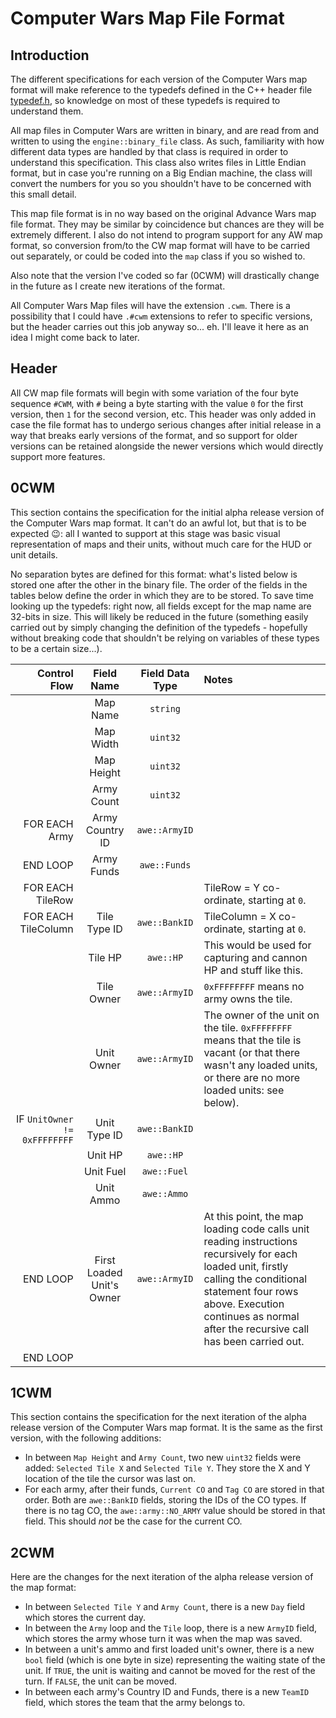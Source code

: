 # Computer Wars Map File Format

## Introduction

The different specifications for each version of the Computer Wars map
format will make reference to the typedefs defined in the C++ header file
[typedef.h](./include/typedef.h), so knowledge on most of these typedefs is
required to understand them.

All map files in Computer Wars are written in binary, and are read from and
written to using the `engine::binary_file` class. As such, familiarity with
how different data types are handled by that class is required in order to
understand this specification. This class also writes files in Little
Endian format, but in case you're running on a Big Endian machine, the
class will convert the numbers for you so you shouldn't have to be
concerned with this small detail.

This map file format is in no way based on the original Advance Wars map
file format. They may be similar by coincidence but chances are they will
be extremely different. I also do not intend to program support for any AW
map format, so conversion from/to the CW map format will have to be carried
out separately, or could be coded into the `map` class if you so wished to.

Also note that the version I've coded so far (0CWM) will drastically change
in the future as I create new iterations of the format.

All Computer Wars Map files will have the extension `.cwm`. There is a
possibility that I could have `.#cwm` extensions to refer to specific
versions, but the header carries out this job anyway so... eh. I'll leave
it here as an idea I might come back to later.

## Header

All CW map file formats will begin with some variation of the four byte
sequence `#CWM`, with `#` being a byte starting with the value `0` for the
first version, then `1` for the second version, etc. This header was only
added in case the file format has to undergo serious changes after initial
release in a way that breaks early versions of the format, and so support
for older versions can be retained alongside the newer versions which
would directly support more features.

## 0CWM

This section contains the specification for the initial alpha release
version of the Computer Wars map format. It can't do an awful lot, but that
is to be expected :wink:: all I wanted to support at this stage was basic
visual representation of maps and their units, without much care for the
HUD or unit details.

No separation bytes are defined for this format: what's listed below is
stored one after the other in the binary file. The order of the fields in
the tables below define the order in which they are to be stored. To save
time looking up the typedefs: right now, all fields except for the map name
are 32-bits in size. This will likely be reduced in the future (something
easily carried out by simply changing the definition of the typedefs -
hopefully without breaking code that shouldn't be relying on variables of
these types to be a certain size...).

| Control Flow | Field Name | Field Data Type | Notes |
| ---: | :---: | :---: | :--- |
| | Map Name | `string` | |
| | Map Width | `uint32` | |
| | Map Height | `uint32` | |
| | Army Count | `uint32` | |
| FOR EACH Army | Army Country ID | `awe::ArmyID` | |
| END LOOP | Army Funds | `awe::Funds` | |
| FOR EACH TileRow | | | TileRow = Y co-ordinate, starting at `0`. |
| FOR EACH TileColumn | Tile Type ID | `awe::BankID` | TileColumn = X co-ordinate, starting at `0`. |
| | Tile HP | `awe::HP` | This would be used for capturing and cannon HP and stuff like this. |
| | Tile Owner | `awe::ArmyID` | `0xFFFFFFFF` means no army owns the tile. |
| | Unit Owner | `awe::ArmyID` | The owner of the unit on the tile. `0xFFFFFFFF` means that the tile is vacant (or that there wasn't any loaded units, or there are no more loaded units: see below). |
| IF `UnitOwner != 0xFFFFFFFF` | Unit Type ID | `awe::BankID` | |
| | Unit HP | `awe::HP` | |
| | Unit Fuel | `awe::Fuel` | |
| | Unit Ammo | `awe::Ammo` | |
| END LOOP | First Loaded Unit's Owner | `awe::ArmyID` | At this point, the map loading code calls unit reading instructions recursively for each loaded unit, firstly calling the conditional statement four rows above. Execution continues as normal after the recursive call has been carried out. |
| END LOOP | | | |

## 1CWM

This section contains the specification for the next iteration of the alpha
release version of the Computer Wars map format. It is the same as the
first version, with the following additions:

 - In between `Map Height` and `Army Count`, two new `uint32` fields were
   added: `Selected Tile X` and `Selected Tile Y`. They store the X and Y
   location of the tile the cursor was last on.
 - For each army, after their funds, `Current CO` and `Tag CO` are stored
   in that order. Both are `awe::BankID` fields, storing the IDs of the CO
   types. If there is no tag CO, the `awe::army::NO_ARMY` value should be
   stored in that field. This should *not* be the case for the current CO.

## 2CWM

Here are the changes for the next iteration of the alpha release version of
the map format:

 - In between `Selected Tile Y` and `Army Count`, there is a new `Day` field
   which stores the current day.
 - In between the `Army` loop and the `Tile` loop, there is a new `ArmyID` field,
   which stores the army whose turn it was when the map was saved.
 - In between a unit's ammo and first loaded unit's owner, there is a new `bool`
   field (which is one byte in size) representing the waiting state of the unit. If
   `TRUE`, the unit is waiting and cannot be moved for the rest of the turn. If
   `FALSE`, the unit can be moved.
 - In between each army's Country ID and Funds, there is a new `TeamID` field,
   which stores the team that the army belongs to.